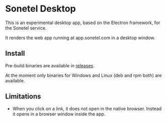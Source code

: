 # Sonetel Desktop

This is an experimental desktop app, based on the Electron framework, for the Sonetel service.

It renders the web app running at app.sonetel.com in a desktop window.

## Install

Pre-build binaries are available in [releases](https://github.com/aashish-joshi/sonetel_desktop/releases).

At the moment only binaries for Windows and Linux (deb and rpm both) are available.

## Limitations

- When you click on a link, it does not open in the native browser. Instead it opens in a browser window inside the app.
